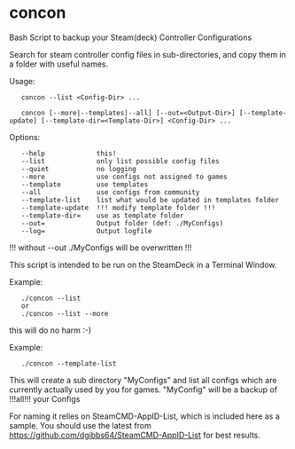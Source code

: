 # concon
Bash Script to backup your Steam(deck) Controller Configurations

Search for steam controller config files in sub-directories, and copy them in a folder with useful names.

Usage: 
       
       concon --list <Config-Dir> ...

       concon [--more|--templates|--all] [--out=<Output-Dir>] [--template-update] [--template-dir=<Template-Dir>] <Config-Dir> ...

Options:

       --help             this!
       --list             only list possible config files
       --quiet            no logging
       --more             use configs not assigned to games
       --template         use templates
       --all              use configs from community
       --template-list    list what would be updated in templates folder
       --template-update  !!! modify template folder !!!
       --template-dir=    use as template folder
       --out=             Output folder (def: ./MyConfigs)
       --log=             Output logfile
 !!! without --out ./MyConfigs will be overwritten !!!

This script is intended to be run on the SteamDeck in a Terminal Window.

Example:

       ./concon --list
       or
       ./concon --list --more

this will do no harm :-)

Example:

       ./concon --template-list

This will create a sub directory "MyConfigs" and list all configs which are currently actually used by you for games.
"MyConfig" will be a backup of !!!all!!! your Configs


For naming it relies on SteamCMD-AppID-List, which is included here as a sample. You should use the latest from https://github.com/dgibbs64/SteamCMD-AppID-List for best results.
 
